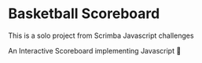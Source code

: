 # Basketball Scoreboard

This is a solo project from Scrimba Javascript challenges

An Interactive Scoreboard implementing Javascript 🚀

